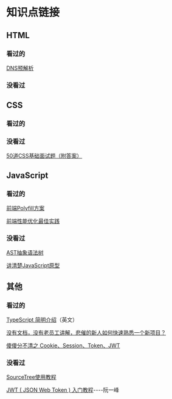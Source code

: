 # 知识点链接

## HTML

### 看过的

[DNS预解析](https://www.xuanfengge.com/dns-prefetching-analysis.html)

### 没看过



## CSS

### 看过的



### 没看过

[50道CSS基础面试题（附答案）](https://segmentfault.com/a/1190000013325778)



## JavaScript

### 看过的

[前端Polyfill方案](https://zhuanlan.zhihu.com/p/27777995)

[前端性能优化最佳实践](https://csspod.com/frontend-performance-best-practices/#content-http)

### 没看过

[AST抽象语法树](https://segmentfault.com/a/1190000016231512)

[讲清楚JavaScript原型](https://juejin.im/post/6844904053651030030)



## 其他

### 看过的

[TypeScript 简明介绍](https://www.warambil.com/typescript-why-is-so-important)（英文）

[没有文档，没有老员工讲解，悲催的新人如何快速熟悉一个新项目？](https://juejin.im/entry/6844903766966157320)

[傻傻分不清之 Cookie、Session、Token、JWT](https://juejin.im/post/6844904034181070861#heading-12)

### 没看过

[SourceTree使用教程](https://www.jianshu.com/p/6b5ed581b158)

[JWT ( JSON Web Token ) 入门教程](http://www.ruanyifeng.com/blog/2018/07/json_web_token-tutorial.html)----阮一峰

